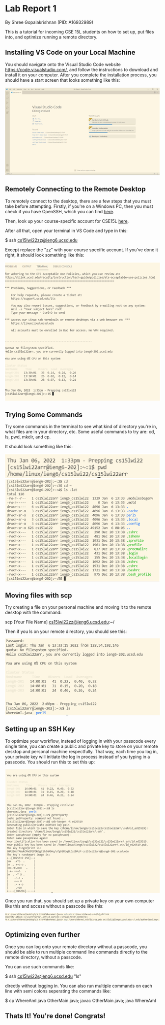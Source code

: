 # **Lab Report 1**
By Shree Gopalakrishnan (PID: A16932989)

This is a tutorial for incoming CSE 15L students on how to set up, put files into, and optimize running a remote directory.

## Installing VS Code on your Local Machine
You should navigate onto the Visual Studio Code website https://code.visualstudio.com/, and follow the instructions to download and install it on your computer. After you complete the installation process, you should have a start screen that looks something like this:

![Installing VS CODE](Installing_Vs_Code_LabR1.PNG)

## Remotely Connecting to the Remote Desktop
To remotely connect to the desktop, there are a few steps that you must take before attempting. Firstly, if you're on a Windows PC, then you must check if you have OpenSSH, which you can find
[here](https://docs.microsoft.com/en-us/windows-server/administration/openssh/openssh_install_firstuse). 

Then, look up your course-specific account for CSE15L [here](https://sdacs.ucsd.edu/~icc/index.php). 

After all that, open your terminal in VS Code and type in this:

$ ssh cs15lwi22zz@ieng6.ucsd.edu

Except replace the "zz" with your course specific account. If you've done it right, it should look something like this:

![Remotely Connecting](Remotely_Connecting_LabR1.PNG)

## Trying Some Commands

Try some commands in the terminal to see what kind of directory you're in, what files are in your directory, etc. Some useful commands to try are: cd, ls, pwd, mkdir, and cp.

It should look something like this:

![Trying Some Commands 1](Trying_Some_Commands1_LabR1.PNG)
![Trying Some Commands 2](Trying_Some_Commands2_LabR1.PNG)

## Moving files with scp

Try creating a file on your personal machine and moving it to the remote desktop with the command: 

scp [Your File Name] cs15lwi22zz@ieng6.ucsd.edu:~/

Then if you ls on your remote directory, you should see this:

![Moving Files](Moving_Files_LabR1.PNG)

## Setting up an SSH Key

To optimize your workflow, instead of logging in with your passcode every single time, you can create a public and private key to store on your remote desktop and personal machine respectfully. That way, each time you log in, your private key will initiate the log in process instead of you typing in a passcode. You should run this to set this up:

![Setting up SSH Key1](Setting_SSH_Key1_LabR1.PNG)

Once you run that, you should set up a private key on your own computer like this and access without a passcode like this:

![Setting up SSH Key2](SSH_Key_LabR1.PNG)

## Optimizing even further

Once you can log onto your remote directory without a passcode, you should be able to run multiple command line commands directly to the remote directory, without a passcode.

You can use such commands like: 

$ ssh cs15lwi22@ieng6.ucsd.edu "ls"

directly without logging in. You can also run multiple commands on each line with semi colons seperating the commands like:

$ cp WhereAmI.java OtherMain.java; javac OtherMain.java; java WhereAmI


## **Thats It! You're done! Congrats!**


